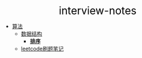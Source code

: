 <center><a href="#" target="_Self" style="font-size:28px;text-decoration:none;color:#000000;">interview-notes</a></center>

* [算法](algorithm/)
  * [数据结构](algorithm/datastructure/)
    * [**排序**](algorithm/datastructure/排序/)
  * [leetcode刷题笔记](algorithm/leetcode/)

